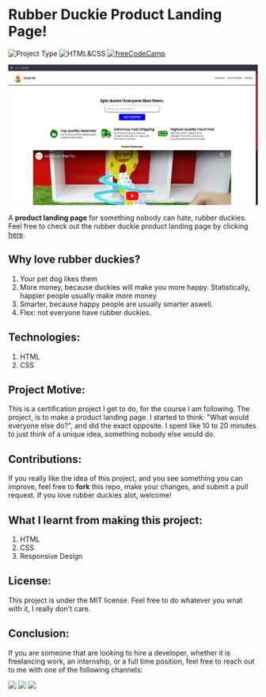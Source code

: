 # Rubber Duckie Product Landing Page!

![Project Type](https://img.shields.io/badge/Project_Type:-Product_Landing_Page-purple)
![HTML&CSS](https://img.shields.io/badge/HTML-CSS-blue)
[![freeCodeCamp](https://img.shields.io/badge/freeCodeCamp-Responsive_Web_Design_Course-red)](https://freecodecamp.com/learn)

![Screenshot](./assets/screenshot.png)

A **product landing page** for something nobody can hate, rubber duckies. Feel free to check out the rubber duckie product landing page by clicking <a href="https://duckie-product-page-ten.vercel.app/" target="_blank">here</a>.

## Why love rubber duckies?
1. Your pet dog likes them
2. More money, because duckies will make you more happy. Statistically, happier people usually make more money
3. Smarter, because happy people are usually smarter aswell.
4. Flex: not everyone have rubber duckies.

## Technologies:
1. HTML
2. CSS

## Project Motive:
This is a certification project I get to do, for the course I am following. The project, is to make a product landing page. I started to think: "What would everyone else do?", and did the exact opposite. I spent like 10 to 20 minutes to just think of a unique idea, something nobody else would do. 

## Contributions:
If you really like the idea of this project, and you see something you can improve, feel free to **fork** this repo, make your changes, and submit a pull request. If you love rubber duckies alot, welcome!

## What I learnt from making this project:
1. HTML
2. CSS
3. Responsive Design

## License:
This project is under the MIT license. Feel free to do whatever you wnat with it, I really don't care.

## Conclusion:
If you are someone that are looking to hire a developer, whether it is freelancing work, an internship, or a full time position, feel free to reach out to me with one of the following channels: 
<div>
  <a href="mailto: business@williamferns.com?subject=Hello%20Ileri,%20From%20Github"><img src="https://img.shields.io/badge/gmail-%23D14836.svg?&style=for-the-badge&logo=gmail&logoColor=white" /></a>
  <a target="_blank"href="https://www.linkedin.com/in/william-ferns-12670a2b6/"><img src="https://img.shields.io/badge/linkedin-%230077B5.svg?&style=for-the-badge&logo=linkedin&logoColor=white" /></a>
  <a target="_blank"href="https://twitter.com/willfernsdev"><img src="https://img.shields.io/badge/twitter-%231DA1F2.svg?&style=for-the-badge&logo=twitter&logoColor=white" /></a>&nbsp;&nbsp;&nbsp;
</div>
